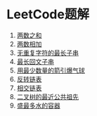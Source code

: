 LeetCode题解
====
1. [两数之和](./1.两数之和.md)
2. [两数相加](./2.两数相加.md)
3. [无重复字符的最长子串](./3.无重复字符的最长子串.md)
4. [最长回文子串](./5.最长回文子串.md)
5. [用最少数量的箭引爆气球](./452.用最少数量的箭引爆气球.md)
6. [反转链表](./206.反转链表.md)
7. [相交链表](./160.链表相交.md)
8. [二叉树的最近公共祖先](./160.链表相交.md)
9. [盛最多水的容器](./11.盛最多水的容器.md)